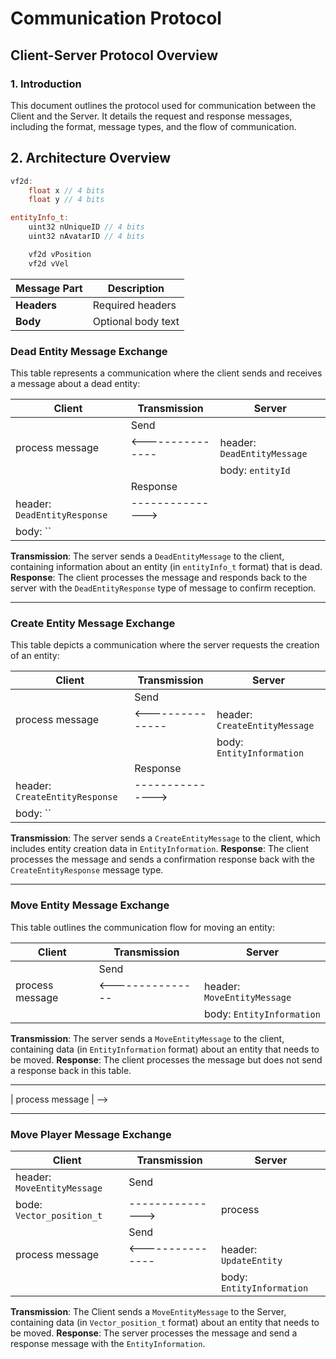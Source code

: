 # Communication Protocol

## Client-Server Protocol Overview

### 1. Introduction

This document outlines the protocol used for communication between the Client and the Server. It details the request and response messages, including the format, message types, and the flow of communication.

## 2. Architecture Overview

```cpp
vf2d:
    float x // 4 bits
    float y // 4 bits

entityInfo_t:
    uint32 nUniqueID // 4 bits
    uint32 nAvatarID // 4 bits

    vf2d vPosition
    vf2d vVel
```

| Message Part | Description        |
|--------------|--------------------|
| **Headers**  | Required headers   |
| **Body**     | Optional body text |

### Dead Entity Message Exchange

This table represents a communication where the client sends and receives a message about a dead entity:

|         Client            | Transmission     |          Server           |
|---------------------------|------------------|---------------------------|
|                           |       Send       |                           |
|  process message          | <--------------- | header: `DeadEntityMessage` |
|                           |                  | body: `entityId`        |
|                           |     Response     |                           |
| header: `DeadEntityResponse` | ---------------> |                           |
| body: ``                 |                  |                           |

**Transmission**: The server sends a `DeadEntityMessage` to the client, containing information about an entity (in `entityInfo_t` format) that is dead.
**Response**: The client processes the message and responds back to the server with the `DeadEntityResponse` type of message to confirm reception.

---

### Create Entity Message Exchange

This table depicts a communication where the server requests the creation of an entity:

|         Client            | Transmission     |          Server           |
|---------------------------|------------------|---------------------------|
|                           |       Send       |                           |
|  process message          | <--------------- | header: `CreateEntityMessage`|
|                           |                  | body: `EntityInformation`        |
|                           |     Response     |                           |
| header: `CreateEntityResponse`| --------------->|                           |
| body: ``        |                  |                           |

**Transmission**: The server sends a `CreateEntityMessage` to the client, which includes entity creation data in `EntityInformation`.
**Response**: The client processes the message and sends a confirmation response back with the `CreateEntityResponse` message type.

---

### Move Entity Message Exchange

This table outlines the communication flow for moving an entity:

|         Client            | Transmission     |          Server           |
|---------------------------|------------------|---------------------------|
|                           |       Send       |                           |
|  process message          | <--------------- | header: `MoveEntityMessage` |
|                           |                  | body: `EntityInformation`        |

**Transmission**: The server sends a `MoveEntityMessage` to the client, containing data (in `EntityInformation` format) about an entity that needs to be moved.
**Response**: The client processes the message but does not send a response back in this table.

---

<!-- ### Fire Bullet Message Exchange -->

<!-- This table represents the process for handling bullet firing events between the client and server: -->

<!-- |         Client            | Transmission     |          Server           | -->
<!-- |---------------------------|------------------|---------------------------| -->
<!-- |                           |       Send       |                           | -->
<!-- | header: `FireBulletMessage` | ---------------> |  process message          | -->
<!-- | body: `entityInfo_t`        |                  |                           | -->
<!-- |                           |     Response     |                           | -->
<!-- |                           | <--------------- | header: `FireBulletResponse` | -->
<!-- |                           |                  | body: `entityInfo_t`        | -->

<!-- **Transmission**: The client sends a `FireBulletMessage` with data about a bullet (in `entityInfo_t` format) to the server. -->
<!-- **Response**: The server processes the message and responds with a confirmation `FireBulletResponse`, which the client then receives. -->

---

### Move Player Message Exchange

|         Client            | Transmission     |          Server           |
|---------------------------|------------------|---------------------------|
| header: `MoveEntityMessage` |     Send       |                           |
| bode: `Vector_position_t`    | --------------->|       process             |
|                           |       Send       |                           |
|  process message          | <--------------- | header: `UpdateEntity` |
|                           |                  | body: `EntityInformation`        |

**Transmission**: The Client sends a `MoveEntityMessage` to the Server, containing data (in `Vector_position_t` format) about an entity that needs to be moved.
**Response**: The server processes the message and send a response message with the `EntityInformation`.
